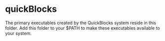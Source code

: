 # quickBlocks

The primary executables created by the QuickBlocks system reside in this folder. Add this folder to your $PATH to make these executables available to your system.
